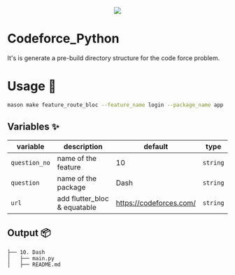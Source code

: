 <p align="center">
  <img src="https://assets.codeforces.com/users/kguseva/comments/cf.png">
</p>

# Codeforce_Python

It's is generate a pre-build directory structure for the code force problem.

# Usage 🚀
```bash
mason make feature_route_bloc --feature_name login --package_name app
```

## Variables ✨

| variable           | description                  | default | type      |
| ------------------ | ---------------------------- | ------- | --------- |
| `question_no`     | name of the feature          | 10   | `string`  |
| `question`     | name of the package          | Dash     | `string`  |
| `url` | add flutter_bloc & equatable | https://codeforces.com/     | `string` |

## Output 📦

```
├── 10. Dash
│   ├── main.py
│   ├── README.md
```